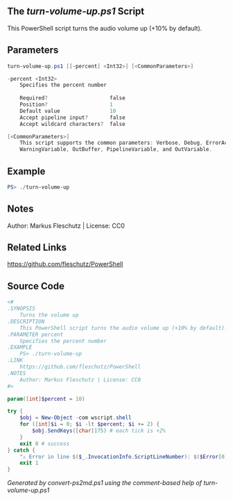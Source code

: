## The *turn-volume-up.ps1* Script

This PowerShell script turns the audio volume up (+10% by default).

## Parameters
```powershell
turn-volume-up.ps1 [[-percent] <Int32>] [<CommonParameters>]

-percent <Int32>
    Specifies the percent number
    
    Required?                    false
    Position?                    1
    Default value                10
    Accept pipeline input?       false
    Accept wildcard characters?  false

[<CommonParameters>]
    This script supports the common parameters: Verbose, Debug, ErrorAction, ErrorVariable, WarningAction, 
    WarningVariable, OutBuffer, PipelineVariable, and OutVariable.
```

## Example
```powershell
PS> ./turn-volume-up

```

## Notes
Author: Markus Fleschutz | License: CC0

## Related Links
https://github.com/fleschutz/PowerShell

## Source Code
```powershell
<#
.SYNOPSIS
	Turns the volume up 
.DESCRIPTION
	This PowerShell script turns the audio volume up (+10% by default).
.PARAMETER percent
	Specifies the percent number
.EXAMPLE
	PS> ./turn-volume-up
.LINK
	https://github.com/fleschutz/PowerShell
.NOTES
	Author: Markus Fleschutz | License: CC0
#>

param([int]$percent = 10)

try {
	$obj = New-Object -com wscript.shell
	for ([int]$i = 0; $i -lt $percent; $i += 2) {
		$obj.SendKeys([char]175) # each tick is +2%
	}
	exit 0 # success
} catch {
	"⚠️ Error in line $($_.InvocationInfo.ScriptLineNumber): $($Error[0])"
	exit 1
}
```

*Generated by convert-ps2md.ps1 using the comment-based help of turn-volume-up.ps1*
